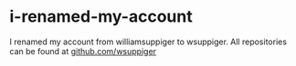 # i-renamed-my-account
I renamed my account from williamsuppiger to wsuppiger.  All repositories can be found at [github.com/wsuppiger](https://github.com/wsuppiger)
